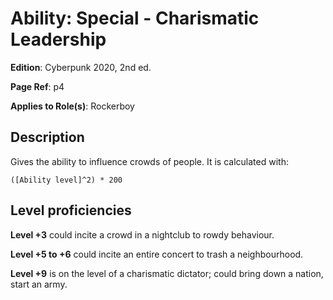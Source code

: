 # Ability: Special - Charismatic Leadership
**Edition**: Cyberpunk 2020, 2nd ed.

**Page Ref**: p4

**Applies to Role(s)**: Rockerboy

## Description
Gives the ability to influence crowds of people. It is calculated with:
```
([Ability level]^2) * 200
```

## Level proficiencies
**Level +3** could incite a crowd in a nightclub to rowdy behaviour.

**Level +5 to +6** could incite an entire concert to trash a neighbourhood.

**Level +9** is on the level of a charismatic dictator; could bring down a nation, start an army.
